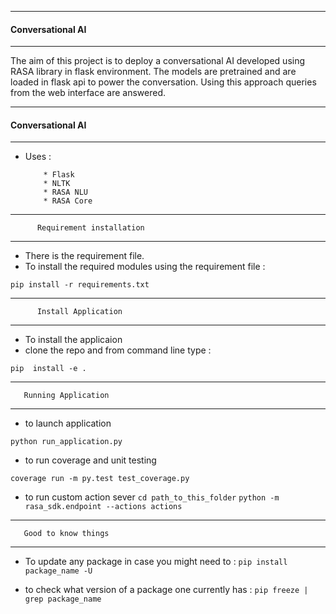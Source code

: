 ---------------------------
#### Conversational AI
---------------------------
The aim of this project is to deploy a conversational AI developed using RASA library in  flask environment.  The models are pretrained and are loaded  in flask api to power the conversation. Using this approach queries from the web interface are answered.

---------------------------
#### Conversational AI
---------------------------
* Uses :

          * Flask
          * NLTK
          * RASA NLU
          * RASA Core 
          

-------------------------------------

          Requirement installation
------------------------------------

* There is the requirement file. 
* To install the required modules using the requirement file :


`pip install -r requirements.txt`

-------------------------------------

          Install Application
-------------------------------------

*  To install the  applicaion 
*  clone the repo and from command line type :

`pip  install -e .`

-------------------------------------

       Running Application
-------------------------------------

*  to launch application

`python run_application.py`

* to run coverage and unit testing

`coverage run -m py.test test_coverage.py `

* to run custom action sever
`
cd path_to_this_folder
`
`
python -m rasa_sdk.endpoint --actions actions
`




-------------------------------------

       Good to know things 
-------------------------------------

*  To update any package in case you might need to :
`
pip install package_name -U
`


*  to check what version of a package one currently has : 
`pip freeze | grep package_name`





